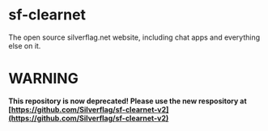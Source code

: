 # sf-clearnet
The open source silverflag.net website, including chat apps and everything else on it.

# WARNING
**This repository is now deprecated! Please use the new respository at [https://github.com/Silverflag/sf-clearnet-v2](https://github.com/Silverflag/sf-clearnet-v2)**
